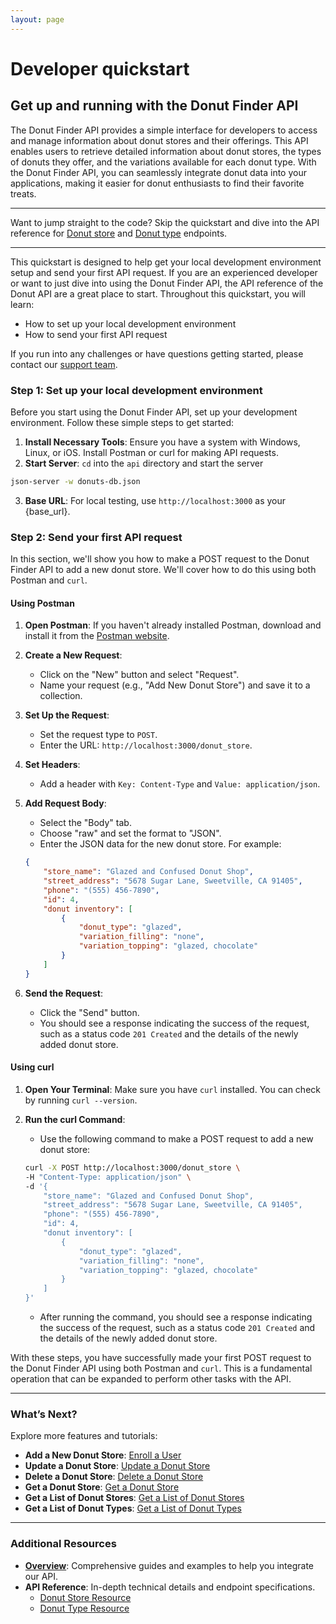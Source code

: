 ```yaml
---
layout: page
---
```


# Developer quickstart

## Get up and running with the Donut Finder API

The Donut Finder API provides a simple interface for developers to access and manage information about donut stores and their offerings. This API enables users to retrieve detailed information about donut stores, the types of donuts they offer, and the variations available for each donut type. With the Donut Finder API, you can seamlessly integrate donut data into your applications, making it easier for donut enthusiasts to find their favorite treats.

---

Want to jump straight to the code?
Skip the quickstart and dive into the API reference for [Donut store](donut-store/index.md) and [Donut type](donut-type/index.md) endpoints.

---

This quickstart is designed to help get your local development environment setup and send your first API request. If you are an experienced developer or want to just dive into using the Donut Finder API, the API reference of the Donut API are a great place to start. Throughout this quickstart, you will learn:

* How to set up your local development environment
* How to send your first API request

If you run into any challenges or have questions getting started, please contact our [support team](https://donut.com/support).

### Step 1: Set up your local development environment

Before you start using the Donut Finder API, set up your development environment. Follow these simple steps to get started:

1. **Install Necessary Tools**: Ensure you have a system with Windows, Linux, or iOS. Install Postman or curl for making API requests.
2. **Start Server**: `cd` into the `api` directory and start the server
```bash
json-server -w donuts-db.json
```
3. **Base URL**: For local testing, use `http://localhost:3000` as your {base_url}.

### Step 2: Send your first API request

In this section, we'll show you how to make a POST request to the Donut Finder API to add a new donut store. We'll cover how to do this using both Postman and `curl`.

#### Using Postman

1. **Open Postman**: If you haven't already installed Postman, download and install it from the [Postman website](https://www.postman.com/downloads/).

2. **Create a New Request**:
    - Click on the "New" button and select "Request".
    - Name your request (e.g., "Add New Donut Store") and save it to a collection.

3. **Set Up the Request**:
    - Set the request type to `POST`.
    - Enter the URL: `http://localhost:3000/donut_store`.

4. **Set Headers**:
    - Add a header with `Key: Content-Type` and `Value: application/json`.

5. **Add Request Body**:
    - Select the "Body" tab.
    - Choose "raw" and set the format to "JSON".
    - Enter the JSON data for the new donut store. For example:

    ```json
    {
        "store_name": "Glazed and Confused Donut Shop",
        "street_address": "5678 Sugar Lane, Sweetville, CA 91405",
        "phone": "(555) 456-7890",
        "id": 4,
        "donut inventory": [
            {
                "donut_type": "glazed",
                "variation_filling": "none",
                "variation_topping": "glazed, chocolate"
            }
        ]
    }
    ```

6. **Send the Request**:
    - Click the "Send" button.
    - You should see a response indicating the success of the request, such as a status code `201 Created` and the details of the newly added donut store.

#### Using curl

1. **Open Your Terminal**: Make sure you have `curl` installed. You can check by running `curl --version`.

2. **Run the curl Command**:
    - Use the following command to make a POST request to add a new donut store:

    ```bash
    curl -X POST http://localhost:3000/donut_store \
    -H "Content-Type: application/json" \
    -d '{
        "store_name": "Glazed and Confused Donut Shop",
        "street_address": "5678 Sugar Lane, Sweetville, CA 91405",
        "phone": "(555) 456-7890",
        "id": 4,
        "donut inventory": [
            {
                "donut_type": "glazed",
                "variation_filling": "none",
                "variation_topping": "glazed, chocolate"
            }
        ]
    }'
    ```

    - After running the command, you should see a response indicating the success of the request, such as a status code `201 Created` and the details of the newly added donut store.

With these steps, you have successfully made your first POST request to the Donut Finder API using both Postman and `curl`. This is a fundamental operation that can be expanded to perform other tasks with the API.

---

### What’s Next?

Explore more features and tutorials:

- **Add a New Donut Store**: [Enroll a User](../tutorials/donut-store/add-new-store.md)
- **Update a Donut Store**: [Update a Donut Store](../tutorials/donut-store/update-a-store.md)
- **Delete a Donut Store**: [Delete a Donut Store](../tutorials/donut-store/delete-store.md)
- **Get a Donut Store**: [Get a Donut Store](../tutorials/get-a-donut-store.md)
- **Get a List of Donut Stores**: [Get a List of Donut Stores](../tutorials/donut-store/get-a-list-of-donut-stores.md)
- **Get a List of Donut Types**: [Get a List of Donut Types](../tutorials/donut-type/get-a-list-of-donut-types.md)

---

### Additional Resources

- **[Overview](../index.md)**: Comprehensive guides and examples to help you integrate our API.
- **API Reference**: In-depth technical details and endpoint specifications.
  - [Donut Store Resource](../api/donut-store/index.md)
  - [Donut Type Resource](../api/donut-type/index.md)
